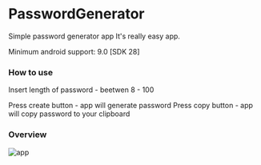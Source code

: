 # PasswordGenerator
Simple password generator app
It's really easy app.

Minimum android support: 9.0 [SDK 28]

### How to use

Insert length of password - beetwen 8 - 100

Press create button - app will generate password
Press copy button - app will copy password to your clipboard

### Overview

![app](https://user-images.githubusercontent.com/20040431/108571913-76d15280-7311-11eb-90e8-9ab3141438bb.gif)
